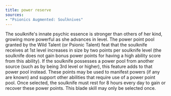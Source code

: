 ```yaml
---
title: power reserve
sources:
- "Psionics Augmented: Soulknives"
---
```


The soulknife's innate psychic essence is stronger than others of her kind, growing more powerful as she advances in level. The power point pool granted by the Wild Talent (or Psionic Talent) feat that the soulknife receives at 1st level increases in size by two points per soulknife level (the soulknife does not gain bonus power points for having a high ability score from this ability). If the soulknife possesses a power pool from another source (such as by being 3rd level or higher), this feature adds to that power pool instead. These points may be used to manifest powers (if any are known) and support other abilities that require use of a power point pool. Once selected, the soulknife must rest for 8 hours every day to gain or recover these power points. This blade skill may only be selected once.
